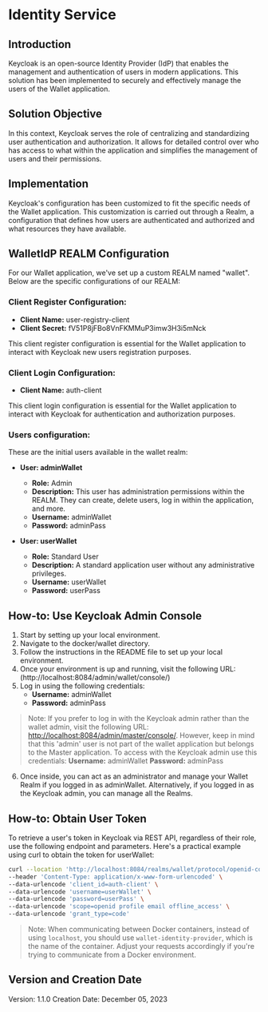 # Identity Service

## Introduction
Keycloak is an open-source Identity Provider (IdP) that enables the management and authentication of users in modern applications. This solution has been implemented to securely and effectively manage the users of the Wallet application.

## Solution Objective
In this context, Keycloak serves the role of centralizing and standardizing user authentication and authorization. It allows for detailed control over who has access to what within the application and simplifies the management of users and their permissions.

## Implementation
Keycloak's configuration has been customized to fit the specific needs of the Wallet application. This customization is carried out through a Realm, a configuration that defines how users are authenticated and authorized and what resources they have available.

## WalletIdP REALM Configuration
For our Wallet application, we've set up a custom REALM named "wallet". Below are the specific configurations of our REALM:

### Client Register Configuration:
- **Client Name:** user-registry-client   
- **Client Secret:** fV51P8jFBo8VnFKMMuP3imw3H3i5mNck

This client register configuration is essential for the Wallet application to interact with Keycloak new users registration purposes.

### Client Login Configuration:
- **Client Name:** auth-client   

This client login configuration is essential for the Wallet application to interact with Keycloak for authentication and authorization purposes.

### Users configuration:

These are the initial users available in the wallet realm:

- **User: adminWallet**
  - **Role:** Admin
  - **Description:** This user has administration permissions within the REALM. They can create, delete users, log in within the application, and more.
  - **Username:** adminWallet
  - **Password:** adminPass

- **User: userWallet**
  - **Role:** Standard User
  - **Description:** A standard application user without any administrative privileges.
  - **Username:** userWallet
  - **Password:** userPass

## How-to: Use Keycloak Admin Console

1. Start by setting up your local environment.
2. Navigate to the docker/wallet directory.
3. Follow the instructions in the README file to set up your local environment.
4. Once your environment is up and running, visit the following URL: (http://localhost:8084/admin/wallet/console/)
5. Log in using the following credentials:
    - **Username:** adminWallet
    - **Password:** adminPass 

> Note: If you prefer to log in with the Keycloak admin rather than the wallet admin, visit the following URL: [http://localhost:8084/admin/master/console/](http://localhost:8084/admin/master/console/). However, keep in mind that this 'admin' user is not part of the wallet application but belongs to the Master application. To access with the Keycloak admin use this credentials:
    **Username:** adminWallet
    **Password:** adminPass 

6. Once inside, you can act as an administrator and manage your Wallet Realm if you logged in as adminWallet. Alternatively, if you logged in as the Keycloak admin, you can manage all the Realms.
## How-to: Obtain User Token

To retrieve a user's token in Keycloak via REST API, regardless of their role, use the following endpoint and parameters. Here's a practical example using curl to obtain the token for userWallet:

```sh
curl --location 'http://localhost:8084/realms/wallet/protocol/openid-connect/token' \
--header 'Content-Type: application/x-www-form-urlencoded' \
--data-urlencode 'client_id=auth-client' \
--data-urlencode 'username=userWallet' \
--data-urlencode 'password=userPass' \
--data-urlencode 'scope=openid profile email offline_access' \
--data-urlencode 'grant_type=code'
```
> Note: When communicating between Docker containers, instead of using `localhost`, you should use `wallet-identity-provider`, which is the name of the container. Adjust your requests accordingly if you're trying to communicate from a Docker environment.

## Version and Creation Date
Version: 1.1.0
Creation Date: December 05, 2023

